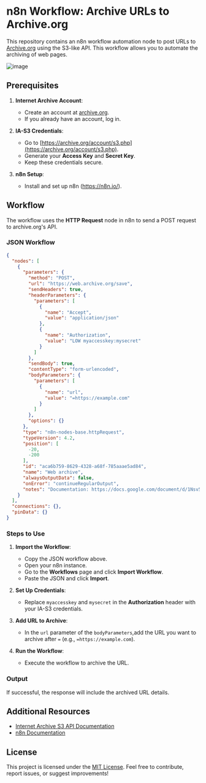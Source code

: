 # **n8n Workflow: Archive URLs to Archive.org**

This repository contains an n8n workflow automation node to post URLs to [Archive.org](https://archive.org) using the S3-like API. This workflow allows you to automate the archiving of web pages.

![image](https://github.com/user-attachments/assets/3a4492de-d0e7-4d86-b9a9-bf5b702362d8)

## **Prerequisites**

1. **Internet Archive Account**:
   - Create an account at [archive.org](https://archive.org/account/login).
   - If you already have an account, log in.

2. **IA-S3 Credentials**:
   - Go to [https://archive.org/account/s3.php](https://archive.org/account/s3.php).
   - Generate your **Access Key** and **Secret Key**.
   - Keep these credentials secure.

3. **n8n Setup**:
   - Install and set up n8n (https://n8n.io/).

## **Workflow**

The workflow uses the **HTTP Request** node in n8n to send a POST request to archive.org's API.

### **JSON Workflow**
```json
{
  "nodes": [
    {
      "parameters": {
        "method": "POST",
        "url": "https://web.archive.org/save",
        "sendHeaders": true,
        "headerParameters": {
          "parameters": [
            {
              "name": "Accept",
              "value": "application/json"
            },
            {
              "name": "Authorization",
              "value": "LOW myaccesskey:mysecret"
            }
          ]
        },
        "sendBody": true,
        "contentType": "form-urlencoded",
        "bodyParameters": {
          "parameters": [
            {
              "name": "url",
              "value": "=https://example.com"
            }
          ]
        },
        "options": {}
      },
      "type": "n8n-nodes-base.httpRequest",
      "typeVersion": 4.2,
      "position": [
        -20,
        -200
      ],
      "id": "aca6b759-8629-4328-a68f-785aaae5ad84",
      "name": "Web archive",
      "alwaysOutputData": false,
      "onError": "continueRegularOutput",
      "notes": "Documentation: https://docs.google.com/document/d/1Nsv52MvSjbLb2PCpHlat0gkzw0EvtSgpKHu4mk0MnrA/edit?usp=sharing"
    }
  ],
  "connections": {},
  "pinData": {}
}
```

### **Steps to Use**

1. **Import the Workflow**:
   - Copy the JSON workflow above.
   - Open your n8n instance.
   - Go to the **Workflows** page and click **Import Workflow**.
   - Paste the JSON and click **Import**.

2. **Set Up Credentials**:
   - Replace `myaccesskey` and `mysecret` in the **Authorization** header with your IA-S3 credentials.

3. **Add URL to Archive**:
   - In the `url` parameter of the `bodyParameters`,add the URL you want to archive after `=` (e.g., `=https://example.com`).

4. **Run the Workflow**:
   - Execute the workflow to archive the URL.


### **Output**
If successful, the response will include the archived URL details.

## **Additional Resources**

- [Internet Archive S3 API Documentation](https://archive.org/help/abouts3.txt)
- [n8n Documentation](https://docs.n8n.io/)

## **License**

This project is licensed under the [MIT License](LICENSE).
Feel free to contribute, report issues, or suggest improvements! 
